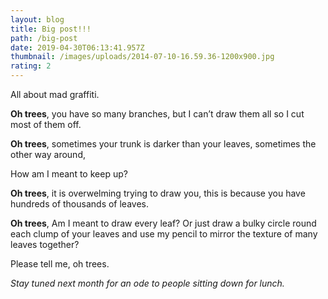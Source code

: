 ```yaml
---
layout: blog
title: Big post!!!
path: /big-post
date: 2019-04-30T06:13:41.957Z
thumbnail: /images/uploads/2014-07-10-16.59.36-1200x900.jpg
rating: 2
---
```

All about mad graffiti. 

**Oh trees**, you have so many branches, but I can’t draw them all so I cut most of them off.

**Oh trees**, sometimes your trunk is darker than your leaves, sometimes the other way around,

How am I meant to keep up?

**Oh trees**, it is overwelming trying to draw you, this is because you have hundreds of thousands of leaves.

**Oh trees**, Am I meant to draw every leaf? Or just draw a bulky circle round each clump of your leaves and use my pencil to mirror the texture of many leaves together?

Please tell me, oh trees.



_Stay tuned next month for an ode to people sitting down for lunch._
